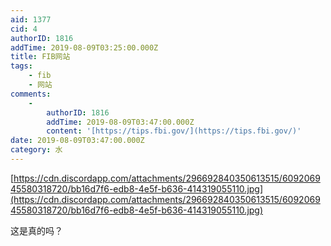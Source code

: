 ```yaml
---
aid: 1377
cid: 4
authorID: 1816
addTime: 2019-08-09T03:25:00.000Z
title: FIB网站
tags:
    - fib
    - 网站
comments:
    -
        authorID: 1816
        addTime: 2019-08-09T03:47:00.000Z
        content: '[https://tips.fbi.gov/](https://tips.fbi.gov/)'
date: 2019-08-09T03:47:00.000Z
category: 水
---
```


[https://cdn.discordapp.com/attachments/296692840350613515/609206945580318720/bb16d7f6-edb8-4e5f-b636-414319055110.jpg](https://cdn.discordapp.com/attachments/296692840350613515/609206945580318720/bb16d7f6-edb8-4e5f-b636-414319055110.jpg)

这是真的吗？
